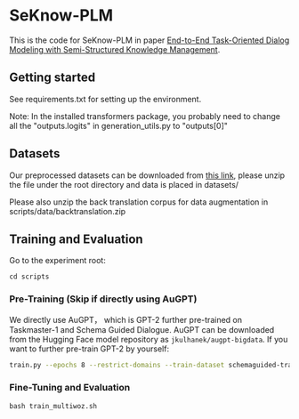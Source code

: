 # SeKnow-PLM
This is the code for SeKnow-PLM in paper [End-to-End Task-Oriented Dialog Modeling with Semi-Structured Knowledge Management](https://arxiv.org/abs/2106.11796).

## Getting started
See requirements.txt for setting up the environment.

Note: In the installed transformers package, you probably need to change all the "outputs.logits" in generation_utils.py to "outputs\[0\]"

## Datasets
Our preprocessed datasets can be downloaded from [this link](https://drive.google.com/file/d/1laIY5xufen5RYpc8_Jtw9FaG8dxyKSDw/view?usp=sharing), please unzip the file under the root directory and data is placed in datasets/

Please also unzip the back translation corpus for data augmentation in scripts/data/backtranslation.zip

## Training and Evaluation
Go to the experiment root:
```
cd scripts
```
### Pre-Training (Skip if directly using AuGPT)
We directly use AuGPT， which is GPT-2 further pre-trained on Taskmaster-1 and Schema Guided Dialogue.
AuGPT can be downloaded from the Hugging Face model repository as `jkulhanek/augpt-bigdata`.
If you want to further pre-train GPT-2 by yourself:
```bash
train.py --epochs 8 --restrict-domains --train-dataset schemaguided-train+taskmaster-train --dev-dataset schemaguided-dev+taskmaster-dev --validation-steps 10000 --logging-steps 1000 --warmup-steps 5000 --evaluation-dialogs 0 --fp16
```

### Fine-Tuning and Evaluation
```
bash train_multiwoz.sh
```
